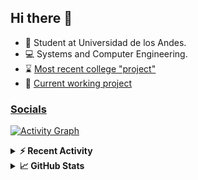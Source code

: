 ## Hi there 👋

<!--
**Daniel-VergaraM/Daniel-VergaraM** is a ✨ _special_ ✨ repository because its `README.md` (this file) appears on your GitHub profile.-->

- 🌱 Student at Universidad de los Andes.
- 💻 Systems and Computer Engineering.
- ⌛ [Most recent college "project"](https://daniel-vergaram.github.io/TallerAngular/)
- 🔨 [Current working project](https://github.com/Daniel-VergaraM/WebRTC-Video-Broadcast)


<h3><a href="https://dvergaram.is-a.dev/links" target="_blank">Socials</a></h3>
  


[![Activity Graph](https://github-readme-activity-graph.vercel.app/graph?username=daniel-vergaram&theme=github-dark-dimmed&custom_title=Daniel%27s%20Activity%20Graph&hide_border=true)](https://github.com/ashutosh00710/github-readme-activity-graph)

<!--START_SECTION:activity-->

<!--END_SECTION:activity-->

<details> <summary> <b>⚡ Recent Activity</b> </summary>
  
<!--START_SECTION:waka-->
![Code Time](http://img.shields.io/badge/Code%20Time-407%20hrs%2054%20mins-blue)

![Lines of code](https://img.shields.io/badge/From%20Hello%20World%20I%27ve%20Written-491.6%20thousand%20lines%20of%20code-blue)

**🐱 My GitHub Data** 

> 📦 ? Used in GitHub's Storage 
 > 
> 🏆 118 Contributions in the Year 2025
 > 
> 💼 Opted to Hire
 > 
> 📜 13 Public Repositories 
 > 
> 🔑 0 Private Repositories 
 > 
**I'm a Night 🦉** 

```text
🌞 Morning                97 commits          ████░░░░░░░░░░░░░░░░░░░░░   15.50 % 
🌆 Daytime                213 commits         █████████░░░░░░░░░░░░░░░░   34.03 % 
🌃 Evening                204 commits         ████████░░░░░░░░░░░░░░░░░   32.59 % 
🌙 Night                  112 commits         ████░░░░░░░░░░░░░░░░░░░░░   17.89 % 
```


📊 **This Week I Spent My Time On** 

```text
🕑︎ Time Zone: America/Bogota

💬 Programming Languages: 
TypeScript               10 hrs 47 mins      ███████████░░░░░░░░░░░░░░   42.56 % 
JavaScript               5 hrs 42 mins       ██████░░░░░░░░░░░░░░░░░░░   22.53 % 
Bash                     2 hrs 4 mins        ██░░░░░░░░░░░░░░░░░░░░░░░   08.21 % 
JSON                     1 hr 58 mins        ██░░░░░░░░░░░░░░░░░░░░░░░   07.81 % 
CSS                      1 hr 11 mins        █░░░░░░░░░░░░░░░░░░░░░░░░   04.69 % 

🐱‍💻 Projects: 
daniel-vergaram.github.io14 hrs 41 mins      ██████████████░░░░░░░░░░░   57.93 % 
api                      5 hrs 24 mins       █████░░░░░░░░░░░░░░░░░░░░   21.33 % 
vim_runtime              1 hr 42 mins        ██░░░░░░░░░░░░░░░░░░░░░░░   06.74 % 
ISIS2603_202510_parcial2 1 hr 12 mins        █░░░░░░░░░░░░░░░░░░░░░░░░   04.79 % 
notes-app                50 mins             █░░░░░░░░░░░░░░░░░░░░░░░░   03.31 % 
```


 Last Updated on 19/05/2025 00:55:35 UTC
<!--END_SECTION:waka-->

</details>

<details> <summary> <b>📈 GitHub Stats</b> </summary>
<!--START_SECTION:simplewaka-->

```txt
From: 10 June 2024 - To: 18 May 2025

Total Time: 406 hrs 39 mins

Java                139 hrs 56 mins 🟩🟩🟩🟩🟩🟩🟩🟩🟨⬜⬜⬜⬜⬜⬜⬜⬜⬜⬜⬜⬜⬜⬜⬜⬜   34.41 %
TypeScript          93 hrs 55 mins  🟩🟩🟩🟩🟩🟩⬜⬜⬜⬜⬜⬜⬜⬜⬜⬜⬜⬜⬜⬜⬜⬜⬜⬜⬜   23.10 %
JavaScript          67 hrs 33 mins  🟩🟩🟩🟩⬜⬜⬜⬜⬜⬜⬜⬜⬜⬜⬜⬜⬜⬜⬜⬜⬜⬜⬜⬜⬜   16.61 %
Bash                18 hrs 49 mins  🟩⬜⬜⬜⬜⬜⬜⬜⬜⬜⬜⬜⬜⬜⬜⬜⬜⬜⬜⬜⬜⬜⬜⬜⬜   04.63 %
HTML                16 hrs 56 mins  🟩⬜⬜⬜⬜⬜⬜⬜⬜⬜⬜⬜⬜⬜⬜⬜⬜⬜⬜⬜⬜⬜⬜⬜⬜   04.17 %
```

<!--END_SECTION:simplewaka-->
</details>
